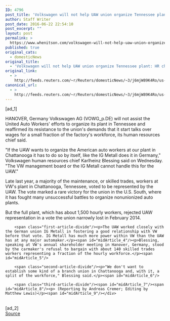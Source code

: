 ```yaml
---
ID: 4796
post_title: 'Volkswagen will not help UAW union organize Tennessee plant: HR chief'
author: Staff Writer
post_date: 2016-06-22 22:54:10
post_excerpt: ""
layout: post
permalink: >
  https://www.whenitson.com/volkswagen-will-not-help-uaw-union-organize-tennessee-plant-hr-chief/
published: true
original_cats:
  - domesticNews
original_title:
  - 'Volkswagen will not help UAW union organize Tennessee plant: HR chief'
original_link:
  - >
    http://feeds.reuters.com/~r/Reuters/domesticNews/~3/j6mjW89K4Ro/us-volkswagen-labor-tennessee-idUSKCN0Z82QQ
canonical_url:
  - >
    http://feeds.reuters.com/~r/Reuters/domesticNews/~3/j6mjW89K4Ro/us-volkswagen-labor-tennessee-idUSKCN0Z82QQ
---
```

 [ad_1]
<br><div id="articleText">
<span id="midArticle_start"/>

<span class="focusParagraph" readability="6"><p><span class="articleLocation">HANOVER, Germany</span> Volkswagen AG (<span id="symbol_VOWG_p.DE_0">VOWG_p.DE</span>) will not assist the United Auto Workers' efforts to organize its plant in Tennessee and reaffirmed its resistance to the union's demands that it start talks over wages for a small fraction of the factory's workforce, its human resources chief said.</p></span><span id="midArticle_0"/><p>"If the UAW wants to organize the American auto workers at our plant in Chattanooga it has to do so by itself, like the IG Metall does it in Germany," Volkswagen human resources chief Karlheinz Blessing said on Wednesday. "The VW management board or the IG Metall cannot handle this for the UAW."</p><span id="midArticle_1"/><p>Late last year, a majority of the maintenance, or skilled trades, workers at VW's plant in Chattanooga, Tennessee, voted to be represented by the UAW. The vote marked a rare victory for the union in the U.S. South, where it has fought many unsuccessful battles to organize nonunionized auto plants.</p><span id="midArticle_2"/><p>But the full plant, which has about 1,500 hourly workers, rejected UAW representation in a vote the union narrowly lost in February 2014.</p><span id="midArticle_3"/>
        
        <span class="first-article-divide"/><p>The UAW worked closely with the German union IG Metall in fostering a good relationship with VW before that vote. IG Metall has much more power within VW than the UAW has at any major automaker.</p><span id="midArticle_4"/><p>Blessing, speaking at VW's annual shareholder meeting in Hanover, Germany, stood by the carmaker's refusal to bargain with about 140 skilled trades workers representing a fraction of the hourly workforce.</p><span id="midArticle_5"/>
        
        <span class="second-article-divide"/><p>"We don't want to establish some kind of a branch union in Chattanooga and, with it, a split of the workforce," Blessing said.</p><span id="midArticle_6"/>
        
        <span class="third-article-divide"/><span id="midArticle_7"/><span id="midArticle_8"/><p> (Reporting by Andreas Cremer; Editing by Matthew Lewis)</p><span id="midArticle_9"/></div>
<br>[ad_2]
<br><a href="http://feeds.reuters.com/~r/Reuters/domesticNews/~3/j6mjW89K4Ro/us-volkswagen-labor-tennessee-idUSKCN0Z82QQ">Source </a>